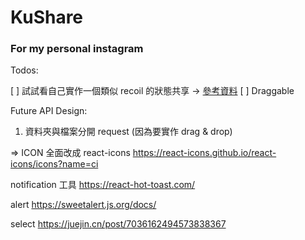 # KuShare

### For my personal instagram

Todos:

[ ] 試試看自己實作一個類似 recoil 的狀態共享 -> [參考資料](https://blog.csdn.net/yunfeihe233/article/details/108904918)
[ ] Draggable

Future API Design:

1. 資料夾與檔案分開 request (因為要實作 drag & drop)

=> ICON 全面改成 react-icons
https://react-icons.github.io/react-icons/icons?name=ci

notification 工具
https://react-hot-toast.com/

alert
https://sweetalert.js.org/docs/

select
https://juejin.cn/post/7036162494573838367
